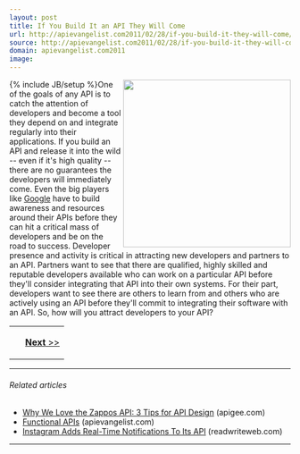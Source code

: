 ```yaml
---
layout: post
title: If You Build It an API They Will Come
url: http://apievangelist.com2011/02/28/if-you-build-it-they-will-come/
source: http://apievangelist.com2011/02/28/if-you-build-it-they-will-come/
domain: apievangelist.com2011
image: 
---
```

{% include JB/setup %}<img src="http://kinlane-productions.s3.amazonaws.com/api-evangelist/api-tag-cloud.jpg"  width="300" align="right" />One of the goals of any API is to catch the attention of developers and become a tool they depend on and integrate regularly into their applications.
If you build an API and release it into the wild -- even if it's high quality -- there are no guarantees the developers will immediately come.
Even the big players like <a href="http://www.kinlane.com/category/google/">Google</a> have to build awareness and resources around their APIs before they can hit a critical mass of developers and be on the road to success.
Developer presence and activity is critical in attracting new developers and partners to an API.
Partners want to see that there are qualified, highly skilled and reputable developers available who can work on a particular API before they'll consider integrating that API into their own systems.
For their part, developers want to see there are others to learn from and others who are actively using an API before they'll commit to integrating their software with an API.
So, how will you attract developers to your API?
<table cellspacing="5" cellpadding="5" width="100%">
     <tbody>
          <tr>
               <td>
                    <p>
                          
                    </p>
               </td>
               <td>
                    <p>
                         <a title="Provide High Quality, Professional API Developers with Elance" href="http://blog.apievangelist.com/2011/02/28/provide-high-quality-professional-api-developers-with-elance/"><strong>Next</strong> &gt;&gt;</a>
                    </p>
               </td>
          </tr>
     </tbody>
</table>

<hr />

<h6 class="zemanta-related-title c3">
     Related articles
</h6>
<ul class="zemanta-article-ul">
     <li class="zemanta-article-ul-li">
          <a href="http://blog.apigee.com/apigee_blog/detail/api_design_zappos/">Why We Love the Zappos API: 3 Tips for API Design</a> (apigee.com)
     </li>
     <li class="zemanta-article-ul-li">
          <a href="http://blog.apievangelist.com/2011/01/30/functional-apis/">Functional APIs</a> (apievangelist.com)
     </li>
     <li class="zemanta-article-ul-li">
          <a href="http://www.readwriteweb.com/hack/2011/02/instagram-adds-real-time-notif.php">Instagram Adds Real-Time Notifications To Its API</a> (readwriteweb.com)
     </li>
</ul>

<hr />
